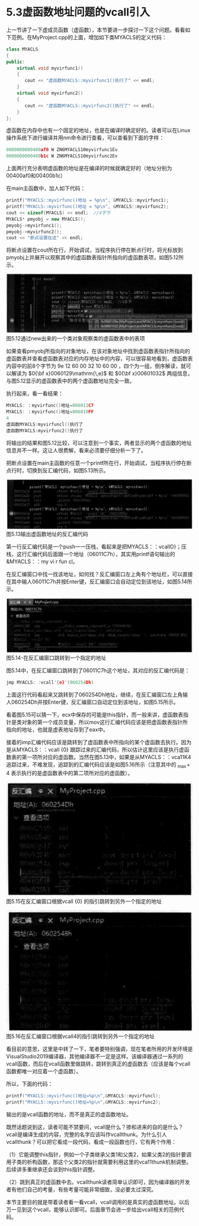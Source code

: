 # 5.3虚函数地址问题的vcall引入  

上一节讲了一下虚成员函数（虚函数），本节要进一步探讨一下这个问题。看看如下范例。在MyProject.cpp的上面，增加如下类MYACLS的定义代码：  

``` cpp
class MYACLS  
{  
public:  
    virtual void myvirfunc1()  
    {  
       cout << "虚函数MYACLS::myvirfunc1()执行了" << endl;  
    }  
    virtual void myvirfunc2()  
    {  
       cout << "虚函数MYACLS::myvirfunc2()执行了" << endl;  
    }  
};
```
虚函数在内存中也有一个固定的地址，也是在编译时确定好的。读者可以在Linux操作系统下进行编译并用nm命令进行查看，可以查看到下面的字样：  

``` cpp
0000000000400af0 W ZN6MYACLS10myvirfunc1Ev
0000000000400b1c W ZN6MYACLS10myvirfunc2Ev
```

上面两行充分表明虚函数的地址是在编译的时候就确定好的（地址分别为00400af0和00400b1c）  

在main主函数中，加人如下代码：  

``` cpp
printf("MYACLS::myvirfunc()地址 = %p\n", &MYACLS::myvirfunc1);  
printf("MYACLS::myvirfunc()地址 = %p\n", &MYACLS::myvirfunc2);  
cout << sizeof(MYACLS) << endl;  //4字节  
MYACLS* pmyobj = new MYACLS();  
pmyobj->myvirfunc1();  
pmyobj->myvirfunc2();  
cout << "断点设置在这" << endl;
```
将断点设置在cout所在行，开始调试，当程序执行停在断点行时，将光标放到pmyobj上并展开以观察其中的虚函数表指针所指向的虚函数表项，如图5.12所示。  

![](images/d31b13e3545c031c30c61df2bfa6262f23b18384ce66ec68b4af0ad4fe0c4157.jpg)  
图5.12通过new出来的一个类对象观察类的虚函数表中的表项  

如果查看pmyobj所指向的对象地址，在该对象地址中找到虚函数表指针所指向的虚函数表并查看虚函数表对应的内存地址中的内容，可以很容易地看到，虚函数表内容中的前8个字节为  $9\mathrm{e}~12~60~00~32~10~60~00$  ，四个为一组，倒序解读，就可以解读为  $0{\bf x}0060129\mathrm{\,e}$  和  $0{\bf x}00601032$ 两组信息，与图5.12显示的虚函数表中的两个虚函数地址完全一致。  

执行起来，看一看结果：  

``` cpp
MYACLS: ：myvirfunc()地址=006011C7 
MYACLS: ：myvirfunc()地址=006010FF
4
虚函数MYACLS:myvirfuncl()执行了 
虚函数MYACLS:myvirfunc2()执行了
```
将输出的结果和图5.12比较，可以注意到一个事实，两者显示的两个虚函数的地址信息并不一样。这让人很费解，看来必须要仔细分析一下了。  

把断点设置在main主函数的任意一个printf所在行，开始调试，当程序执行停在断点行时，切换到反汇编代码，如图5.13所示。  

![](images/280b96b623e0c91d34325486701e4a49ebeb6f30c901a8b93998eacb500584e3.jpg)  
图5.13输出虚函数地址的反汇编代码  

第一行反汇编代码是一个push一一压栈，看起来是把MYACLS：：vcallO}；压栈，这行汇编代码后面跟一个地址（06011C7h），其实用printf语句输出的&MYACLS：：my vi r fun cl。  

在反汇编窗口中找一找该地址，如何找？反汇编窗口左上角有个地址栏，可以直接在其中输人06011C7h并按Enter键，反汇编窗口会自动定位到该地址，如图5.14所示。  

![](images/3b4652614fa50973afa73d61d0662d1190df9b38c94ed9430ddd4909c5798374.jpg)  
图5.14-在反汇编窗口跳转到一个指定的地址  

图5.14中，在反汇编窗口跳转到了06011C7h这个地址，其对应的反汇编代码是：  

``` cpp
jmp MYACLS: :vcall'{o}'(060254Dh)
```


上面这行代码看起来又跳转到了060254Dh地址，继续，在反汇编窗口左上角输人060254Dh并按Enter键，反汇编窗口自动定位到该地址，如图5.15所示。  

看着图5.15可以猜一下，ecx中保存的可能是this指针，而一般来讲，虚函数表指针是类对象的第一个成员变量，所以mov这行汇编代码应该是把虚函数表指针所指向的地址，也就是虚表地址存到了eax中。  

接着的imp汇编代码应该是跳转到了虚函数表中所指向的某个虚函数去执行。因为是从MYACLS：：vcall $\{0\}$ 跟踪过来的汇编代码，所以估计这里应该是执行虚函数表的第一项所对应的虚函数。当然在图5.13中，如果是从MYACLS：：vca11K4追踪过来，不难发现，追踪到的汇编代码应该是如图5.16所示（注意其中的 $_\mathrm{max}\!+\!4$ 表示执行的是虚函数表中的第二项所对应的虚函数）。  

![](images/c33bfcc07e94a2b3fc41e2ccc9d148ff2d59bcff915e0a30bae36a91d4250524.jpg)  
图5.15在反汇编窗口根据vcall $\{0\}$ 的指引跳转到另外一个指定的地址  

![](images/ae415509b54c2b7e8b3578360df5cd1e2463e0332c89d8cbb530d366c2a3ece1.jpg)  
图5.16在反汇编窗口根据vcall4的指引跳转到另外一个指定的地址  

看目前的意思，这里是中转了一下，笔者要特别强调，现在笔者所用的开发环境是VisualStudio2019编译器，其他编译器不一定是这样。该编译器通过一系列的vcall函数，而后在vcall函数里做跳转，跳转到真正的虚函数去（应该是每个vcall函数都唯一对应着一个虚函数）。  

所以，下面的代码：  

``` cpp
printf("MYACLS::myvirfunc()地址=%p\n",&MYACLS::myvirfuncl); 
printf("MYACLS::myvirfunc()地址=%p\n",&MYACLS::myvirfunc2);
```
输出的是vcall函数的地址，而不是真正的虚函数地址。  

既然话题说到这，读者可能不禁要问，vcall是什么？掺和进来的自的是什么？vcall是编译生成的内容，完整的名字应该叫作vcallthunk。为什么引人vcallthunk？可以把它看成一段代码，看成一段函数也行，它有两个作用：  

（1）它能调整this指针，例如一个子类继承父类1和父类2，如果父类2的指针要调用子类的析构函数，那这个父类2的指针就需要利用这里的vca11thunk机制调整。后续讲多重继承还会谈到this指针调整。  

（2）跳到真正的虚函数中去。vcallthunk读者简单认识即可，因为编译器的开发者有他们自己的考量，有些考量可能非常细致，没必要太过深究。  

本节主要目的就是带着读者看一看vcall，vcall调用的是真实的虚函数地址。以后万一见到这个vcall，能够认识即可。后面章节会进一步给出vcall相关的范例代码。
